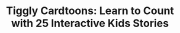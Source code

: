 ---
description: 教小朋友认识数字的。
layout: post
results:
- primaryGenreName: Education
  version: '1.0'
  artworkUrl100: http://a1184.phobos.apple.com/us/r30/Purple5/v4/4d/9c/72/4d9c7226-ff8a-34c1-cbe4-31df257cec78/pr_source.jpg?downloadKey=1414943530_1a1cd2425b1fc55117b9ed9fec91dad2
  trackViewUrl: https://itunes.apple.com/cn/app/tiggly-cardtoons-learn-to/id923540012?mt=8&uo=4
  artworkUrl60: http://a731.phobos.apple.com/us/r30/Purple1/v4/f0/68/ac/f068acdb-8c26-0d74-2902-8a03fcb750c9/AppIcon72x72_ipad.png
  userRatingCountForCurrentVersion: 1
  minimumOsVersion: '5.0'
  sellerName: kidtellect Inc.
  supportedDevices:
  - iPad23G
  - iPadMini4G
  - iPadFourthGen4G
  - iPadMini
  - iPadThirdGen
  - iPad3G
  - iPadWifi
  - iPad2Wifi
  - iPadFourthGen
  - iPadThirdGen4G
  genres:
  - 教育
  - 游戏
  - 教育游戏
  - 家庭游戏
  trackName: 'Tiggly Cardtoons: Learn to Count with 25 Interactive Kids Stories'
  description: "Calling all future mathematicians and storytellers! (enhanced
    by Tiggly Counts)\nCount, drag, match, and enjoy as the seemingly simple
    buttons you create come alive becoming part of a wildly imaginative cornucopia
    of storytelling. Ordinary pieces of cardboard shuffle into a variety of
    positions, each time becoming something new and unexpected. One bluefish
    with a fancy bowtie, two peanuts for a hungry elephant, three candles
    for a cow’s birthday cake, four gumballs for a bubble blowing frog, and
    five silly bananas on a camel’s back! These are just some of the stories
    you will help bring to life as the buttons you create set the stage for
    a journey through counting and the depths of your imagination!\n\nTiggly
    Cardtoons will help you learn basic math ideas such as one-to-one matching,
    counting, and equal sets while stretching your imagination and sense of
    wonderment. These creative learning math stories are recommended for ages
    3 and up.\n\nFEATURES\n- 25 imaginative stories focused on numbers\n-
    Unique illustrations with textures taken from the real world\n- Guided
    counting gestures important for developing counting skills\n- Lots of
    free play surprises. Don’t forget to explore! \n- No third party advertising\n-
    No in-app purchases\n\nCOUNTING\n- Your child will create buttons by tapping
    and dragging them to targets, and listen to the narrator count as they
    interact with them\n- The buttons will transform into a variety of unexpected
    objects including 1 tiny flower, 2 giant peanuts, 3 brave little mice,
    4 leaves for a hungry herbivore to eat, or 5 yellow fish playing hide
    and seek with a submarine.\n- And, that’s only the beginning of the story!
    Tiggly Cardtoons will help your child concretize abstract math in the
    context of familiar yet surprising events. \n\nFLEXIBLE THINKING AND CREATIVITY\n-
    Ever wonder what you could make with two pieces of cardboard? How about
    if we add a third piece? A forth one? A fifth one? Creativity is about
    constant experimentation, surprises, and imagining things in many different
    ways. We invite your child to imagine what a piece of cardboard could
    transform into -- and in so doing, encourage them to imagine all the possibilities
    that abound in their everyday lives.\n\nABOUT TIGGLY COUNTS (sold separately)\n>>
    Kids love Tiggly Cardtoons as a standalone learning app, but better yet
    enhance your child’s learning with Tiggly Counts physical toys (sold separately).\n-
    Tiggly Counts are five colorful counting toys, safe for your tablet and
    your child, that physically interact with three parent- and educator-approved
    Tiggly learning apps for the iPad – including Tiggly Chef, Tiggly Addventure,
    and Tiggly Cardtoons.\n- Inspired by the classic Cuisenaire rods used
    in Montessori classrooms, Tiggly Counts is a revolutionary math learning
    toy for kids in the digital age\n- Tillywig Brain Child 2014 Award Winning
    Toy\n- Lightweight and easily grasped in small hands, Tiggly Counts toys
    help young learners understand the relationships between numbers both
    concretely and spatially.\n\nABOUT TIGGLY\nThe Tiggly team is made up
    of PhDs, MBAs, parents, grandparents, uncles, and aunts who want to help
    parents introduce their children to the digital world in an easy yet educational
    way. Our educator-designed tablet toys interact with our learning apps
    because we believe there is a powerful learning opportunity in the combination
    of physical and digital play. Children explore mathematic concepts and
    numerical relations by manipulating physical number blocks while playing
    in wonderful digital worlds that stretch their imagination, and spark
    their creativity. Our team collaborates with Grammy and Emmy-award winning
    creative talent to craft products that parents and children both love.
    Tiggly products are available in 20+ countries and in more than 300 Apple
    Store locations across four continents, in addition to specialty retailers
    worldwide."
  price: 0
  trackId: 923540012
  releaseDate: '2014-10-09T20:18:19Z'
  advisories: &a []
  screenshotUrls: *a
  artistViewUrl: https://itunes.apple.com/cn/artist/tiggly/id724916087?uo=4
  primaryGenreId: 6017
  averageUserRatingForCurrentVersion: 5
  kind: software
  fileSizeBytes: '52048719'
  bundleId: com.tiggly.cardtoons
  sellerUrl: http://www.tiggly.com
  trackContentRating: 4+
  artistName: Tiggly
  trackCensoredName: 'Tiggly Cardtoons: Learn to Count with 25 Interactive
    Kids Stories'
  isGameCenterEnabled: false
  contentAdvisoryRating: 4+
  languageCodesISO2A:
  - EN
  features: *a
  wrapperType: software
  artworkUrl512: http://a1184.phobos.apple.com/us/r30/Purple5/v4/4d/9c/72/4d9c7226-ff8a-34c1-cbe4-31df257cec78/pr_source.jpg?downloadKey=1414943530_1a1cd2425b1fc55117b9ed9fec91dad2
  formattedPrice: 免费
  artistId: 724916087
  genreIds:
  - '6017'
  - '6014'
  - '7008'
  - '7009'
  currency: CNY
  ipadScreenshotUrls:
  - http://a2.mzstatic.com/us/r30/Purple1/v4/0a/23/c2/0a23c2f7-99ab-2c39-bbef-da7d9853332b/screen480x480.jpeg
  - http://a1.mzstatic.com/us/r30/Purple3/v4/74/b2/a3/74b2a393-8a38-ec8c-c3fa-bb3ffbe70b32/screen480x480.jpeg
  - http://a1.mzstatic.com/us/r30/Purple3/v4/40/fc/d9/40fcd98b-2de4-5d6b-9e1c-d95b41414f67/screen480x480.jpeg
  - http://a2.mzstatic.com/us/r30/Purple5/v4/16/ba/bc/16babcca-8735-c66c-b2dc-e7c5a1a45624/screen480x480.jpeg
  - http://a5.mzstatic.com/us/r30/Purple3/v4/9c/c0/70/9cc0705b-5589-24c5-da26-323b894ef13c/screen480x480.jpeg
category: 教育
tags: tag1
resultCount: 1
title: 'Tiggly Cardtoons: Learn to Count with 25 Interactive Kids Stories'

---